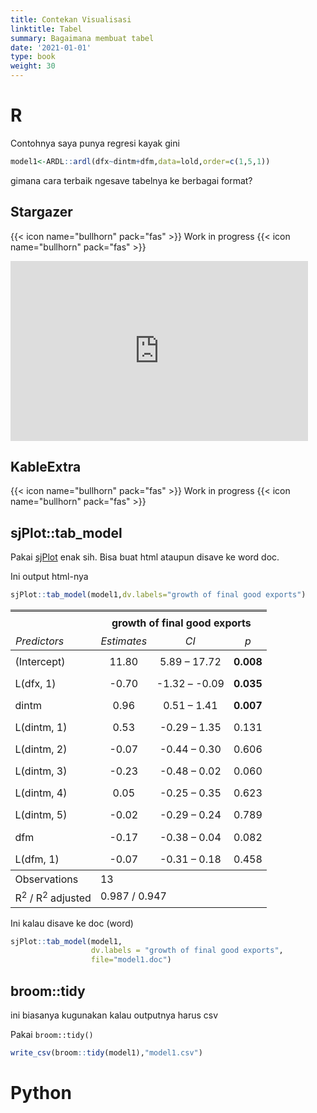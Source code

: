 ```yaml
---
title: Contekan Visualisasi
linktitle: Tabel
summary: Bagaimana membuat tabel
date: '2021-01-01'
type: book
weight: 30
---
```


# R

Contohnya saya punya regresi kayak gini

```r
model1<-ARDL::ardl(dfx~dintm+dfm,data=lold,order=c(1,5,1))
```

gimana cara terbaik ngesave tabelnya ke berbagai format?

## Stargazer

{{< icon name="bullhorn" pack="fas" >}} Work in progress {{< icon name="bullhorn" pack="fas" >}}

<iframe src="https://onedrive.live.com/embed?cid=ACC929CA35B3A537&resid=acc929ca35b3a537%2179262&authkey=AGlfBF3b996wF10&em=2" width="476" height="288" frameborder="0" scrolling="no"></iframe>

## KableExtra

{{< icon name="bullhorn" pack="fas" >}} Work in progress {{< icon name="bullhorn" pack="fas" >}}

## sjPlot::tab_model

Pakai [sjPlot](https://strengejacke.github.io/sjPlot/articles/tab_model_estimates.html) enak sih. Bisa buat html ataupun disave ke word doc.

Ini output html-nya

```r
sjPlot::tab_model(model1,dv.labels="growth of final good exports")
```

<table style="border-collapse:collapse; border:none;">
<tr>
<th style="border-top: double; text-align:center; font-style:normal; font-weight:bold; padding:0.2cm;  text-align:left; ">&nbsp;</th>
<th colspan="3" style="border-top: double; text-align:center; font-style:normal; font-weight:bold; padding:0.2cm; ">growth of final good exports</th>
</tr>
<tr>
<td style=" text-align:center; border-bottom:1px solid; font-style:italic; font-weight:normal;  text-align:left; ">Predictors</td>
<td style=" text-align:center; border-bottom:1px solid; font-style:italic; font-weight:normal;  ">Estimates</td>
<td style=" text-align:center; border-bottom:1px solid; font-style:italic; font-weight:normal;  ">CI</td>
<td style=" text-align:center; border-bottom:1px solid; font-style:italic; font-weight:normal;  ">p</td>
</tr>
<tr>
<td style=" padding:0.2cm; text-align:left; vertical-align:top; text-align:left; ">(Intercept)</td>
<td style=" padding:0.2cm; text-align:left; vertical-align:top; text-align:center;  ">11.80</td>
<td style=" padding:0.2cm; text-align:left; vertical-align:top; text-align:center;  ">5.89&nbsp;&ndash;&nbsp;17.72</td>
<td style=" padding:0.2cm; text-align:left; vertical-align:top; text-align:center;  "><strong>0.008</strong></td>
</tr>
<tr>
<td style=" padding:0.2cm; text-align:left; vertical-align:top; text-align:left; ">L(dfx, 1)</td>
<td style=" padding:0.2cm; text-align:left; vertical-align:top; text-align:center;  ">&#45;0.70</td>
<td style=" padding:0.2cm; text-align:left; vertical-align:top; text-align:center;  ">&#45;1.32&nbsp;&ndash;&nbsp;-0.09</td>
<td style=" padding:0.2cm; text-align:left; vertical-align:top; text-align:center;  "><strong>0.035</strong></td>
</tr>
<tr>
<td style=" padding:0.2cm; text-align:left; vertical-align:top; text-align:left; ">dintm</td>
<td style=" padding:0.2cm; text-align:left; vertical-align:top; text-align:center;  ">0.96</td>
<td style=" padding:0.2cm; text-align:left; vertical-align:top; text-align:center;  ">0.51&nbsp;&ndash;&nbsp;1.41</td>
<td style=" padding:0.2cm; text-align:left; vertical-align:top; text-align:center;  "><strong>0.007</strong></td>
</tr>
<tr>
<td style=" padding:0.2cm; text-align:left; vertical-align:top; text-align:left; ">L(dintm, 1)</td>
<td style=" padding:0.2cm; text-align:left; vertical-align:top; text-align:center;  ">0.53</td>
<td style=" padding:0.2cm; text-align:left; vertical-align:top; text-align:center;  ">&#45;0.29&nbsp;&ndash;&nbsp;1.35</td>
<td style=" padding:0.2cm; text-align:left; vertical-align:top; text-align:center;  ">0.131</td>
</tr>
<tr>
<td style=" padding:0.2cm; text-align:left; vertical-align:top; text-align:left; ">L(dintm, 2)</td>
<td style=" padding:0.2cm; text-align:left; vertical-align:top; text-align:center;  ">&#45;0.07</td>
<td style=" padding:0.2cm; text-align:left; vertical-align:top; text-align:center;  ">&#45;0.44&nbsp;&ndash;&nbsp;0.30</td>
<td style=" padding:0.2cm; text-align:left; vertical-align:top; text-align:center;  ">0.606</td>
</tr>
<tr>
<td style=" padding:0.2cm; text-align:left; vertical-align:top; text-align:left; ">L(dintm, 3)</td>
<td style=" padding:0.2cm; text-align:left; vertical-align:top; text-align:center;  ">&#45;0.23</td>
<td style=" padding:0.2cm; text-align:left; vertical-align:top; text-align:center;  ">&#45;0.48&nbsp;&ndash;&nbsp;0.02</td>
<td style=" padding:0.2cm; text-align:left; vertical-align:top; text-align:center;  ">0.060</td>
</tr>
<tr>
<td style=" padding:0.2cm; text-align:left; vertical-align:top; text-align:left; ">L(dintm, 4)</td>
<td style=" padding:0.2cm; text-align:left; vertical-align:top; text-align:center;  ">0.05</td>
<td style=" padding:0.2cm; text-align:left; vertical-align:top; text-align:center;  ">&#45;0.25&nbsp;&ndash;&nbsp;0.35</td>
<td style=" padding:0.2cm; text-align:left; vertical-align:top; text-align:center;  ">0.623</td>
</tr>
<tr>
<td style=" padding:0.2cm; text-align:left; vertical-align:top; text-align:left; ">L(dintm, 5)</td>
<td style=" padding:0.2cm; text-align:left; vertical-align:top; text-align:center;  ">&#45;0.02</td>
<td style=" padding:0.2cm; text-align:left; vertical-align:top; text-align:center;  ">&#45;0.29&nbsp;&ndash;&nbsp;0.24</td>
<td style=" padding:0.2cm; text-align:left; vertical-align:top; text-align:center;  ">0.789</td>
</tr>
<tr>
<td style=" padding:0.2cm; text-align:left; vertical-align:top; text-align:left; ">dfm</td>
<td style=" padding:0.2cm; text-align:left; vertical-align:top; text-align:center;  ">&#45;0.17</td>
<td style=" padding:0.2cm; text-align:left; vertical-align:top; text-align:center;  ">&#45;0.38&nbsp;&ndash;&nbsp;0.04</td>
<td style=" padding:0.2cm; text-align:left; vertical-align:top; text-align:center;  ">0.082</td>
</tr>
<tr>
<td style=" padding:0.2cm; text-align:left; vertical-align:top; text-align:left; ">L(dfm, 1)</td>
<td style=" padding:0.2cm; text-align:left; vertical-align:top; text-align:center;  ">&#45;0.07</td>
<td style=" padding:0.2cm; text-align:left; vertical-align:top; text-align:center;  ">&#45;0.31&nbsp;&ndash;&nbsp;0.18</td>
<td style=" padding:0.2cm; text-align:left; vertical-align:top; text-align:center;  ">0.458</td>
</tr>
<tr>
<td style=" padding:0.2cm; text-align:left; vertical-align:top; text-align:left; padding-top:0.1cm; padding-bottom:0.1cm; border-top:1px solid;">Observations</td>
<td style=" padding:0.2cm; text-align:left; vertical-align:top; padding-top:0.1cm; padding-bottom:0.1cm; text-align:left; border-top:1px solid;" colspan="3">13</td>
</tr>
<tr>
<td style=" padding:0.2cm; text-align:left; vertical-align:top; text-align:left; padding-top:0.1cm; padding-bottom:0.1cm;">R<sup>2</sup> / R<sup>2</sup> adjusted</td>
<td style=" padding:0.2cm; text-align:left; vertical-align:top; padding-top:0.1cm; padding-bottom:0.1cm; text-align:left;" colspan="3">0.987 / 0.947</td>
</tr>

</table>

Ini kalau disave ke doc (word)

```r
sjPlot::tab_model(model1,
                  dv.labels = "growth of final good exports",
                  file="model1.doc")
```

## broom::tidy

ini biasanya kugunakan kalau outputnya harus csv

Pakai `broom::tidy()`

```r
write_csv(broom::tidy(model1),"model1.csv")
```

# Python



